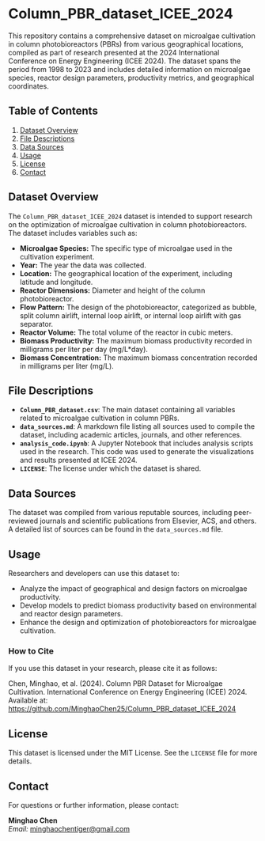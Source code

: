 # Column_PBR_dataset_ICEE_2024

This repository contains a comprehensive dataset on microalgae cultivation in column photobioreactors (PBRs) from various geographical locations, compiled as part of research presented at the 2024 International Conference on Energy Engineering (ICEE 2024). The dataset spans the period from 1998 to 2023 and includes detailed information on microalgae species, reactor design parameters, productivity metrics, and geographical coordinates.

## Table of Contents

1. [Dataset Overview](#dataset-overview)
2. [File Descriptions](#file-descriptions)
3. [Data Sources](#data-sources)
4. [Usage](#usage)
5. [License](#license)
6. [Contact](#contact)

## Dataset Overview

The `Column_PBR_dataset_ICEE_2024` dataset is intended to support research on the optimization of microalgae cultivation in column photobioreactors. The dataset includes variables such as:

- **Microalgae Species:** The specific type of microalgae used in the cultivation experiment.
- **Year:** The year the data was collected.
- **Location:** The geographical location of the experiment, including latitude and longitude.
- **Reactor Dimensions:** Diameter and height of the column photobioreactor.
- **Flow Pattern:** The design of the photobioreactor, categorized as bubble, split column airlift, internal loop airlift, or internal loop airlift with gas separator.
- **Reactor Volume:** The total volume of the reactor in cubic meters.
- **Biomass Productivity:** The maximum biomass productivity recorded in milligrams per liter per day (mg/L*day).
- **Biomass Concentration:** The maximum biomass concentration recorded in milligrams per liter (mg/L).

## File Descriptions

- **`Column_PBR_dataset.csv`**: The main dataset containing all variables related to microalgae cultivation in column PBRs.
- **`data_sources.md`**: A markdown file listing all sources used to compile the dataset, including academic articles, journals, and other references.
- **`analysis_code.ipynb`**: A Jupyter Notebook that includes analysis scripts used in the research. This code was used to generate the visualizations and results presented at ICEE 2024.
- **`LICENSE`**: The license under which the dataset is shared.

## Data Sources

The dataset was compiled from various reputable sources, including peer-reviewed journals and scientific publications from Elsevier, ACS, and others. A detailed list of sources can be found in the `data_sources.md` file.

## Usage

Researchers and developers can use this dataset to:

- Analyze the impact of geographical and design factors on microalgae productivity.
- Develop models to predict biomass productivity based on environmental and reactor design parameters.
- Enhance the design and optimization of photobioreactors for microalgae cultivation.

### How to Cite

If you use this dataset in your research, please cite it as follows:

Chen, Minghao, et al. (2024). Column PBR Dataset for Microalgae Cultivation. International Conference on Energy Engineering (ICEE) 2024. Available at: https://github.com/MinghaoChen25/Column_PBR_dataset_ICEE_2024

## License

This dataset is licensed under the MIT License. See the `LICENSE` file for more details.

## Contact

For questions or further information, please contact:

**Minghao Chen**  
*Email:* minghaochentiger@gmail.com
